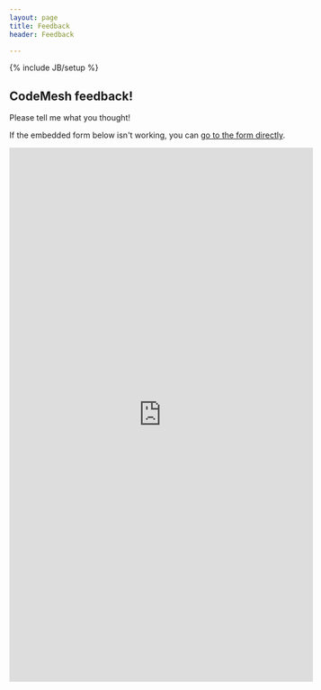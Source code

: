 ```yaml
---
layout: page
title: Feedback
header: Feedback

---
```

{% include JB/setup %}

## CodeMesh feedback!

Please tell me what you thought!

If the embedded form below isn't working, you can
[go to the form directly](https://docs.google.com/forms/d/11i9sMzNsHmSAa95SVRiXzo--O5HVkEOYCW19Ciy9mMU/viewform).

<iframe src="https://docs.google.com/forms/d/11i9sMzNsHmSAa95SVRiXzo--O5HVkEOYCW19Ciy9mMU/viewform?embedded=true#start=embed" width="540" height="950" frameborder="0" marginheight="0" marginwidth="0">Loading...</iframe>
